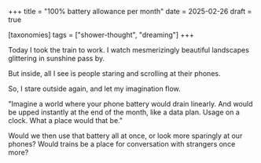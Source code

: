 +++
title = "100% battery allowance per month"
date = 2025-02-26
draft = true

[taxonomies]
tags = ["shower-thought", "dreaming"]
+++

Today I took the train to work. I watch mesmerizingly beautiful landscapes glittering in sunshine pass by.

But inside, all I see is people staring and scrolling at their phones.

So, I stare outside again, and let my imagination flow.

"Imagine a world where your phone battery would drain linearly. And would be upped instantly at the end of the month, like a data plan. Usage on a clock. What a place would that be."

Would we then use that battery all at once, or look more sparingly at our phones? Would trains be a place for conversation with strangers once more?
